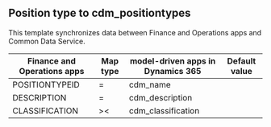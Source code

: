 ## Position type to cdm_positiontypes

This template synchronizes data between Finance and Operations apps and Common Data Service.

Finance and Operations apps | Map type | model-driven apps in Dynamics 365 | Default value
---|---|---|---
POSITIONTYPEID | = | cdm_name | 
DESCRIPTION | = | cdm_description | 
CLASSIFICATION | >< | cdm_classification | 
